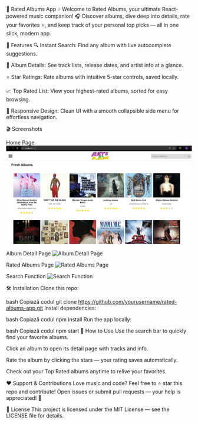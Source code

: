 🎵 Rated Albums App 🎶
Welcome to Rated Albums, your ultimate React-powered music companion! 🎧
Discover albums, dive deep into details, rate your favorites ⭐, and keep track of your personal top picks — all in one slick, modern app.

🚀 Features
🔍 Instant Search: Find any album with live autocomplete suggestions.

📀 Album Details: See track lists, release dates, and artist info at a glance.

⭐ Star Ratings: Rate albums with intuitive 5-star controls, saved locally.

📈 Top Rated List: View your highest-rated albums, sorted for easy browsing.

📱 Responsive Design: Clean UI with a smooth collapsible side menu for effortless navigation.

🎬 Screenshots

Home Page
![Home Page](y/screenshots/home.png)

Album Detail Page
![Album Detail Page](./screenshots/album.png)

Rated Albums Page
![Rated Albums Page](./screenshots/rated.png)

Search Function
![Search Function](./screenshots/search.png)

🛠 Installation
Clone this repo:

bash
Copiază codul
git clone https://github.com/yourusername/rated-albums-app.git
Install dependencies:

bash
Copiază codul
npm install
Run the app locally:

bash
Copiază codul
npm start
🎯 How to Use
Use the search bar to quickly find your favorite albums.

Click an album to open its detail page with tracks and info.

Rate the album by clicking the stars — your rating saves automatically.

Check out your Top Rated albums anytime to relive your favorites.

❤️ Support & Contributions
Love music and code? Feel free to ⭐ star this repo and contribute!
Open issues or submit pull requests — your help is appreciated! 🙌

📄 License
This project is licensed under the MIT License — see the LICENSE file for details.
